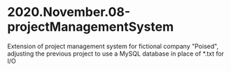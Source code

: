 # 2020.November.08-projectManagementSystem
Extension of project management system for fictional company "Poised", adjusting the previous project to use a MySQL database in place of *.txt for I/O 
